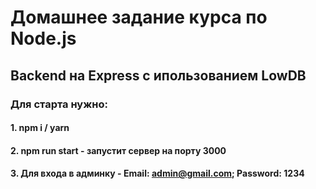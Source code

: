 # Домашнее задание курса по Node.js
## Backend на Express с ипользованием LowDB

### Для старта нужно: 
#### 1. npm i / yarn
#### 2. npm run start - запустит сервер на порту 3000
#### 3. Для входа в админку - Email: admin@gmail.com; Password: 1234